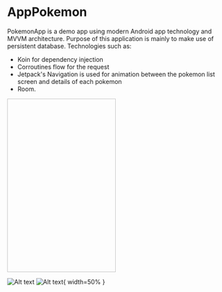 # AppPokemon

PokemonApp is a demo app using modern Android app technology and MVVM architecture.
Purpose of this application is mainly to make use of persistent database.
Technologies such as:
- Koin for dependency injection
- Corroutines flow for the request
- Jetpack's Navigation is used for animation between the pokemon list screen and details of each pokemon
- Room.

<img scr:="https://github.com/LaryssaGomesF/AppPokemon/blob/feature/%232/app/src/main/res/drawable/screenshot_main.jpeg" width=250 height=400/>

![Alt text]( =250x250)
![Alt text](https://github.com/LaryssaGomesF/AppPokemon/blob/feature/%232/app/src/main/res/drawable/screenshot_detail.jpeg "Screenshot Detail"){ width=50% }


